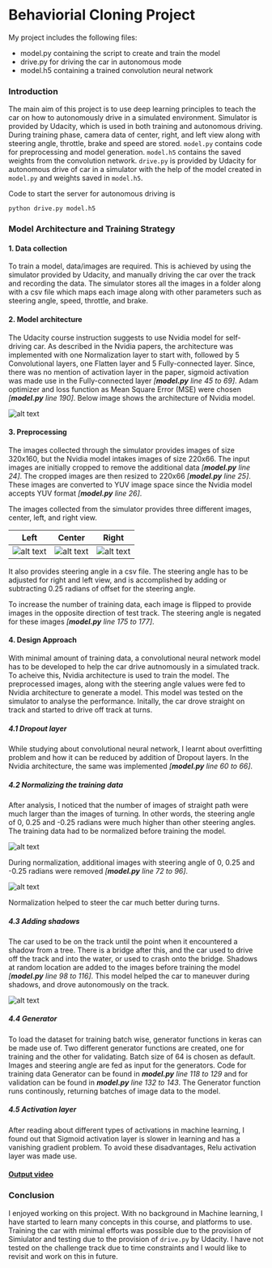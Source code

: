 # Behaviorial Cloning Project

[//]: # (Image References)

[image1]: ./writeup_images/nvidia_architecture.png "Model Visualization"
[image2]: ./writeup_images/before.png "Before Normalization"
[image3]: ./writeup_images/after.png "After Normalization"
[image4]: ./writeup_images/left.jpg "Training images of left view"
[image5]: ./writeup_images/center.jpg "Training images of center view"
[image6]: ./writeup_images/right.jpg "Training images of right view"
[image7]: ./writeup_images/shadow_image.png "Image added with shadow"

My project includes the following files:
* model.py containing the script to create and train the model
* drive.py for driving the car in autonomous mode
* model.h5 containing a trained convolution neural network

### Introduction
The main aim of this project is to use deep learning principles to teach the car on how to autonomously drive in a simulated environment. Simulator is provided by Udacity, which is used in both training and autonomous driving. During training phase, camera data of center, right, and left view along with steering angle, throttle, brake and speed are stored. `model.py` contains code for preprocessing and model generation. `model.h5` contains the saved weights from the convolution network. `drive.py` is provided by Udacity for autonomous drive of car in a simulator with the help of the model created in `model.py` and weights saved in `model.h5`.

Code to start the server for autonomous driving is
```
python drive.py model.h5
```

### Model Architecture and Training Strategy

#### 1. Data collection
To train a model, data/images are required. This is achieved by using the simulator provided by Udacity, and manually driving the car over the track and recording the data. The simulator stores all the images in a folder along with a csv file which maps each image along with other parameters such as steering angle, speed, throttle, and brake.

#### 2. Model architecture
The Udacity course instruction suggests to use Nvidia model for self-driving car. As described in the Nvidia papers, the architecture was implemented with one Normalization layer to start with, followed by 5 Convolutional layers, one Flatten layer and 5 Fully-connected layer. Since, there was no mention of activation layer in the paper, sigmoid activation was made use in the Fully-connected layer _[**model.py** line 45 to 69]_. Adam optimizer and loss function as Mean Square Error (MSE) were chosen _[**model.py** line 190]_. Below image shows the architecture of Nvidia model.

![alt text][image1]

#### 3. Preprocessing
The images collected through the simulator provides images of size 320x160, but the Nvidia model intakes images of size 220x66. The input images are initially cropped to remove the additional data _[**model.py** line 24]_. The cropped images are then resized to 220x66 _[**model.py** line 25]_. These images are converted to YUV image space since the Nvidia model accepts YUV format _[**model.py** line 26]_.

The images collected from the simulator provides three different images, center, left, and right view.

| Left | Center | Right |
|:-: |:-: |:-: |
|![alt text][image4]|![alt text][image5]|![alt text][image6]|

It also provides steering angle in a csv file. The steering angle has to be adjusted for right and left view, and is accomplished by adding or subtracting 0.25 radians of offset for the steering angle.

To increase the number of training data, each image is flipped to provide images in the opposite direction of test track. The steering angle is negated for these images  _[**model.py** line 175 to 177]_.

#### 4. Design Approach

With minimal amount of training data, a convolutional neural network model has to be developed to help the car drive autnomously in a simulated track. To acheive this, Nvidia architecture is used to train the model. The preprocessed images, along with the steering angle values were fed to Nvidia architecture to generate a model. This model was tested on the simulator to analyse the performance. Initally, the car drove straight on track and started to drive off track at turns.

##### 4.1 Dropout layer
While studying about convolutional neural network, I learnt about overfitting problem and how it can be reduced by addition of Dropout layers. In the Nvidia architecture, the same was implemented _[**model.py** line 60 to 66]_.

##### 4.2 Normalizing the training data
After analysis, I noticed that the number of images of straight path were much larger than the images of turning. In other words, the steering angle of 0, 0.25 and -0.25 radians were much higher than other steering angles. The training data had to be normalized before training the model.

![alt text][image2]

During normalization, additional images with steering angle of 0, 0.25 and -0.25 radians were removed _[**model.py** line 72 to 96]_.

![alt text][image3]

Normalization helped to steer the car much better during turns.

##### 4.3 Adding shadows
The car used to be on the track until the point when it encountered a shadow from a tree. There is a bridge after this, and the car used to drive off the track and into the water, or used to crash onto the bridge. Shadows at random location are added to the images before training the model _[**model.py** line 98 to 116]_. This model helped the car to maneuver during shadows, and drove autonomously on the track.

![alt text][image7]

##### 4.4 Generator
To load the dataset for training batch wise, generator functions in keras can be made use of. Two different generator functions are created, one for training and the other for validating. Batch size of 64 is chosen as default. Images and steering angle are fed as input for the generators. Code for training data Generator can be found in _**model.py** line 118 to 129_ and for validation can be found in _**model.py** line 132 to 143_. The Generator function runs continously, returning batches of image data to the model.

##### 4.5 Activation layer
After reading about different types of activations in machine learning, I found out that Sigmoid activation layer is slower in learning and has a vanishing gradient problem. To avoid these disadvantages, Relu activation layer was made use.

#### [Output video](https://github.com/AbhishekGurudutt/CarND-Behavioral-Cloning-P3/blob/master/output.mp4)

 ### Conclusion
 I enjoyed working on this project. With no background in Machine learning, I have started to learn many concepts in this course, and platforms to use. Training the car with minimal efforts was possible due to the provision of Simiulator and testing due to the provision of `drive.py` by Udacity. I have not tested on the challenge track due to time constraints and I would like to revisit and work on this in future.
